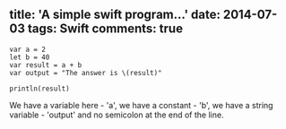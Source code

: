 title: 'A simple swift program...'
date: 2014-07-03
tags: Swift
comments: true
---

```
var a = 2
let b = 40
var result = a + b
var output = "The answer is \(result)"

println(result)
```

We have a variable here - 'a', we have a constant - 'b', we have a string variable - 'output' and no semicolon at the end of the line. 

